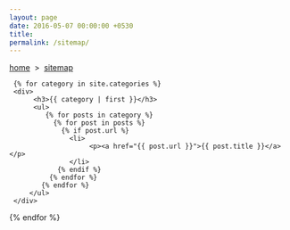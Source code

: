 ```yaml
---
layout: page
date: 2016-05-07 00:00:00 +0530
title: 
permalink: /sitemap/
---
```

<div>
    <a href="{{ site.url }}">home</a> &nbsp;&gt;&nbsp; <a href="{{ site.url }}/sitemap/">sitemap</a>
	
	 {% for category in site.categories %}
     <div>
          <h3>{{ category | first }}</h3>
          <ul>
             {% for posts in category %}
               {% for post in posts %}
                 {% if post.url %}
                   <li>
						<p><a href="{{ post.url }}">{{ post.title }}</a></p>
                   </li>
                {% endif %}
              {% endfor %}
            {% endfor %}
         </ul>
     </div>
 {% endfor %}
 <br>
</div>
